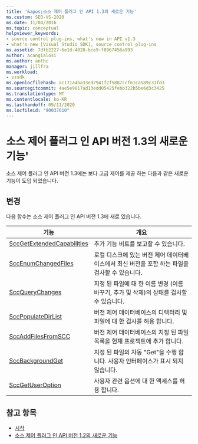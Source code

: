 ```yaml
---
title: '&apos;소스 제어 플러그 인 API 1.3의 새로운 기능'
ms.custom: SEO-VS-2020
ms.date: 11/04/2016
ms.topic: conceptual
helpviewer_keywords:
- source control plug-ins, what's new in API v1.3
- what's new [Visual Studio SDK], source control plug-ins
ms.assetid: 7dfb2227-6e1d-4028-bce9-f8967456a993
author: acangialosi
ms.author: anthc
manager: jillfra
ms.workload:
- vssdk
ms.openlocfilehash: ac171a4ba33ed7941f2f5887ccf61ca589c31fd3
ms.sourcegitcommit: 4ae5e9817ad13edd05425febb322b5be6d3c3425
ms.translationtype: MT
ms.contentlocale: ko-KR
ms.lasthandoff: 09/11/2020
ms.locfileid: "90037610"
---
```

# <a name="what39s-new-in-the-source-control-plug-in-api-version-13"></a>소스 제어 플러그 인 API 버전 1.3의 새로운 기능&#39;
소스 제어 플러그 인 API 버전 1.3에는 보다 고급 제어를 제공 하는 다음과 같은 새로운 기능이 도입 되었습니다.

## <a name="changes"></a>변경
 다음 함수는 소스 제어 플러그 인 API 버전 1.3에 새로 있습니다.

|기능|개요|
|--------------|--------------|
|[SccGetExtendedCapabilities](../../extensibility/sccgetextendedcapabilities-function.md)|추가 기능 비트를 보고할 수 있습니다.|
|[SccEnumChangedFiles](../../extensibility/sccenumchangedfiles-function.md)|로컬 디스크에 있는 버전 제어 데이터베이스에서 최신 버전을 포함 하는 파일을 검사할 수 있습니다.|
|[SccQueryChanges](../../extensibility/sccquerychanges-function.md)|지정 된 파일에 대 한 이름 변경 (이름 바꾸기, 추가 및 삭제)의 상태를 검사할 수 있습니다.|
|[SccPopulateDirList](../../extensibility/sccpopulatedirlist-function.md)|버전 제어 데이터베이스의 디렉터리 및 파일에 대 한 검사를 허용 합니다.|
|[SccAddFilesFromSCC](../../extensibility/sccaddfilesfromscc-function.md)|버전 제어 데이터베이스의 지정 된 파일 목록을 현재 프로젝트에 추가 합니다.|
|[SccBackgroundGet](../../extensibility/sccbackgroundget-function.md)|지정 된 파일의 자동 "Get"을 수행 합니다. 사용자 인터페이스가 표시 되지 않습니다.|
|[SccGetUserOption](../../extensibility/sccgetuseroption-function.md)|사용자 관련 옵션에 대 한 액세스를 허용 합니다.|

## <a name="see-also"></a>참고 항목
- [시작](../../extensibility/internals/getting-started-with-source-control-plug-ins.md)
- [소스 제어 플러그 인 API 버전 1.2의 새로운 기능](../../extensibility/internals/what-s-new-in-the-source-control-plug-in-api-version-1-2.md)
